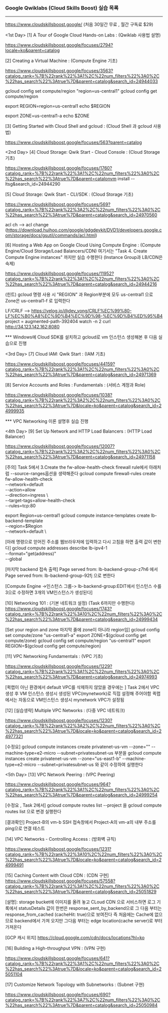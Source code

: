 ### Google Qwiklabs (Cloud Skills Boost) 실습 목록
---

https://www.cloudskillsboost.google/
(처음 30일간 무료 , 월간 구독료 $29)

<1st Day>
[1] A Tour of Google Cloud Hands-on Labs : (Qwiklab 사용법 설명)

https://www.cloudskillsboost.google/focuses/2794?locale=ko&parent=catalog


[2] Creating a Virtual Machine  : (Compute Engine 기초)

https://www.cloudskillsboost.google/focuses/3563?catalog_rank=%7B%22rank%22%3A1%2C%22num_filters%22%3A0%2C%22has_search%22%3Atrue%7D&parent=catalog&search_id=24944033

gcloud config set compute/region "region=us-central1"
gcloud config get compute/region

export REGION=region=us-central1
echo $REGION

export ZONE=us-central1-a
echo $ZONE


[3] Getting Started with Cloud Shell and gcloud  : (Cloud Shell 과 gcloud 사용법)

https://www.cloudskillsboost.google/focuses/563?parent=catalog



<2nd Day>
[4] Cloud Storage: Qwik Start - Cloud Console   :  (Cloud Storage 기초)

https://www.cloudskillsboost.google/focuses/1760?catalog_rank=%7B%22rank%22%3A1%2C%22num_filters%22%3A0%2C%22has_search%22%3Atrue%7D&parent=catalonvm install --ltsg&search_id=24944290


[5] Cloud Storage: Qwik Start - CLI/SDK : (Cloud Storage 기초)

https://www.cloudskillsboost.google/focuses/569?catalog_rank=%7B%22rank%22%3A2%2C%22num_filters%22%3A0%2C%22has_search%22%3Atrue%7D&parent=catalog&search_id=24970560

 acl ch --> acl change (https://download.huihoo.com/google/gdgdevkit/DVD1/developers.google.com/storage/docs/gsutil/commands/acl.html)


[6] Hosting a Web App on Google Cloud Using Compute Engine : (Compute Engine/Cloud Storage/Load Balancers/CDN)
   여기서는  "Task 4. Create Compute Engine instances" 까지만 실습 수행한다 (Instance Group과 LB/CDN은 숙제)

https://www.cloudskillsboost.google/focuses/11952?catalog_rank=%7B%22rank%22%3A1%2C%22num_filters%22%3A0%2C%22has_search%22%3Atrue%7D&parent=catalog&search_id=24944216

(힌트) gcloud 명령 사용 시 "REGION" 과 Region부분에  모두 us-central1 으로  Zone은 us-central1-f 로 입력한다

LF/CRLF  --> https://velog.io/@dev_yong/CRLF%EC%99%80-LF%EC%B0%A8%EC%9D%B4%EC%9D%98-%EC%9D%B4%ED%95%B4
project = augmented-path-392404
watch -n 2 curl http://34.123.142.162:8080

 *** Windows에 Cloud SDK를 설치하고 gcloud로 vm 인스턴스 생성해본 후 다음 실습으로 진행 


<3rd Day>
[7]  Cloud IAM: Qwik Start  : (IAM 기초)

https://www.cloudskillsboost.google/focuses/44159?catalog_rank=%7B%22rank%22%3A1%2C%22num_filters%22%3A0%2C%22has_search%22%3Atrue%7D&parent=catalog&search_id=24971369

[8] Service Accounts and Roles : Fundamentals : (서비스 계정과 Role)

https://www.cloudskillsboost.google/focuses/1038?catalog_rank=%7B%22rank%22%3A2%2C%22num_filters%22%3A0%2C%22has_search%22%3Atrue%7D&locale=ko&parent=catalog&search_id=24999935



 *** VPC Networking 이론 설명후 실습 진행

<4th Day>
[9] Set Up Network and HTTP Load Balancers : (HTTP Load Balancer)

https://www.cloudskillsboost.google/focuses/12007?catalog_rank=%7B%22rank%22%3A2%2C%22num_filters%22%3A0%2C%22has_search%22%3Atrue%7D&parent=catalog&search_id=24971158

[주의] Task 5에서 3.Create the fw-allow-health-check firewall rule에서 아래처럼 --source-ranges옵션을 생략해준다
gcloud compute firewall-rules create fw-allow-health-check \
  --network=default \
  --action=allow \
  --direction=ingress \  
  --target-tags=allow-health-check \
  --rules=tcp:80

export Region=us-central1
gcloud compute instance-templates create lb-backend-template \
   --region=$Region \
   --network=default \


[아래 명령으로 얻어진 주소를 웹브라우저에 입력하고 다시 고침을 하면 출력 값이 변한다] 
gcloud compute addresses describe lb-ipv4-1 \
  --format="get(address)" \
  --global

[마지막 backend 접속 출력] 
Page served from: lb-backend-group-z7h6 에서  Page served from: lb-backend-group-92fj 으로 변한다

[Compute Engine ->인스턴스 그룹-> lb-backend-group:EDIT에서 인스턴스 수를 3으로 수정하면 3개의 VM인스턴스가 생성된다]


[10] Networking 101 : (기본 네트워크 설정)
  (Task 6까지만 수행한다)   
https://www.cloudskillsboost.google/focuses/1743?catalog_rank=%7B%22rank%22%3A10%2C%22num_filters%22%3A0%2C%22has_search%22%3Atrue%7D&parent=catalog&search_id=24999434
 
[Set your region and zone 마지막 줄에 zone이 아니라  region임]
gcloud config set compute/zone "us-central1-a"
export ZONE=$(gcloud config get compute/zone)
gcloud config set compute/region "us-central1"
export REGION=$(gcloud config get compute/region)   


[11]  VPC Networking Fundamentals : (VPC 기초)

https://www.cloudskillsboost.google/focuses/1229?catalog_rank=%7B%22rank%22%3A1%2C%22num_filters%22%3A0%2C%22has_search%22%3Atrue%7D&parent=catalog&search_id=24974993

[퀵랩이 아닌 환경에서 default VPC를 삭제하지 않았을 경우에는 ]
Task 2에서 VPC생성 후 VM 인스턴스 생성시 생성된 VPC(mynetwork)로 직접 설정해 주어야함
퀵랩에서는 자동으로 VM인스턴스 생성시 mynetwork VPC가 설정됨

[12] [실습생략] Multiple VPC Networks : (다중 VPC 네트워크)

https://www.cloudskillsboost.google/focuses/1230?catalog_rank=%7B%22rank%22%3A2%2C%22num_filters%22%3A0%2C%22has_search%22%3Atrue%7D&locale=ko&parent=catalog&search_id=24977321

[수정요]
gcloud compute instances create privatenet-us-vm --zone="" --machine-type=e2-micro --subnet=privatesubnet-us 부분을
gcloud compute instances create privatenet-us-vm --zone="us-east1-b" --machine-type=e2-micro --subnet=privatesubnet-us  와 같이 수정하여 실행한다


<5th Day>
[13] VPC Network Peering : (VPC Peering)

https://www.cloudskillsboost.google/focuses/964?catalog_rank=%7B%22rank%22%3A1%2C%22num_filters%22%3A0%2C%22has_search%22%3Atrue%7D&parent=catalog&search_id=24999254

[수정요 , Task 2에서]
gcloud compute routes list --project  을
gcloud compute routes list  으로 변경 실행한다

[결과확인]
 Project-B의 vm-b SSH 접속창에서 Project-A의 vm-a의 내부 주소를 ping으로 연결 테스트 

[14] VPC Networks - Controlling Access : (방화벽 규칙)

https://www.cloudskillsboost.google/focuses/1231?catalog_rank=%7B%22rank%22%3A10%2C%22num_filters%22%3A0%2C%22has_search%22%3Atrue%7D&locale=ko&parent=catalog&search_id=24999491

[15]  Caching Content with Cloud CDN  : (CDN 구현]
https://www.cloudskillsboost.google/focuses/57558?catalog_rank=%7B%22rank%22%3A1%2C%22num_filters%22%3A0%2C%22has_search%22%3Atrue%7D&parent=catalog&search_id=25051829

[설명]: storage bucket에 이미지를 올려 놓고 CLoud CDN 으로 서비스하면 로그 기록에서 statusDetails 값이
한번은 response_sent_by_backend으로 그 다음 부터는   response_from_cached (cacheHit: true)으로 보여진다
즉 처음에는 Cache에 없으므로 backend에서 가져 오지만 그다음 부터는 edge location(cache server)로 부터 가져온다

[GCP 캐시 위치]
https://cloud.google.com/cdn/docs/locations?hl=ko


[16] Building a High-throughput VPN  : (VPN 구현)

https://www.cloudskillsboost.google/focuses/641?catalog_rank=%7B%22rank%22%3A1%2C%22num_filters%22%3A0%2C%22has_search%22%3Atrue%7D&locale=ko&parent=catalog&search_id=25051104


[17]  Customize Network Topology with Subnetworks  : (Subnet 구현)

https://www.cloudskillsboost.google/focuses/690?catalog_rank=%7B%22rank%22%3A7%2C%22num_filters%22%3A0%2C%22has_search%22%3Atrue%7D&parent=catalog&search_id=25050984
